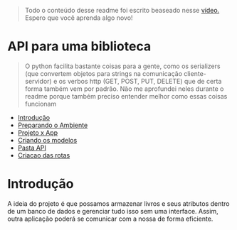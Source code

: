 >Todo o conteúdo desse readme foi escrito beaseado nesse <a href="https://www.youtube.com/watch?v=wtl8ZyCbTbg&list=PLcM_74VFgRhpyCtsNXyBUf27ZRbyQnEEb">vídeo.</a> Espero que você aprenda algo novo!

# API para uma biblioteca
>O python facilita bastante coisas para a gente, como os serializers (que convertem objetos para strings na comunicação cliente-servidor) e os verbos http (GET, POST, PUT, DELETE) que de certa forma também vem por padrão. Não me aprofundei neles durante o readme porque também preciso entender melhor como essas coisas funcionam

* [Introdução](#introdução)
* [Preparando o Ambiente](#preparando-o-ambiente)
* [Projeto x App](#projeto-app)
* [Criando os modelos](#criando-os-modelos)
* [Pasta API](#pasta-api)
* [Criacao das rotas](#criacao-das-rotas)

# Introdução
A ideia do projeto é que possamos armazenar livros e seus atributos dentro de um banco de dados e gerenciar tudo isso sem uma interface. Assim, outra aplicação poderá se comunicar com a nossa de forma eficiente. 

